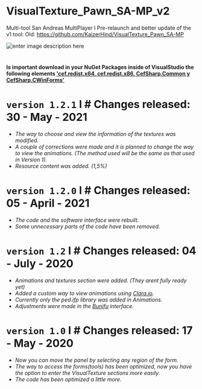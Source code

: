# VisualTexture_Pawn_SA-MP_v2
Multi-tool San Andreas MultiPlayer l Pre-relaunch and better update of the v1 tool:
Old: https://github.com/KaizerHind/VisualTexture_Pawn_SA-MP

![enter image description here](https://media.discordapp.net/attachments/522658194602852352/711783281611505684/unknown.png)
#
**Is important download in your NuGet Packages inside of VisualStudio the following elements ['cef.redist.x64, cef.redist.x86, CefSharp.Common y CefSharp.CWinForms'](https://youtu.be/fOzBVy-sDbM)**


#

# `version 1.2.1` l # Changes released: 30 - May - 2021

 - *The way to choose and view the information of the textures was modified.*
 - *A couple of corrections were made and it is planned to change the way to view the animations. (The method used will be the same as that used in Version 1).*
 - *Resource content was added. (1,5%)*

# `version 1.2.0` l # Changes released: 05 - April - 2021

 - *The code and the software interface were rebuilt.*
 - *Some unnecessary parts of the code have been removed.*

# `version 1.2` l # Changes released: 04 - July - 2020

 - *Animations and textures section were added. (They arent fully ready yet)*
 - *Added a custom way to view animations using [Clara.io](http://clara.io/).*
 - *Currently only the ped.ifp library was added in Animations.*
 - *Adjustments were made in the [Bunifu](https://bunifuframework.com/) interface.*

# `version 1.0` l # Changes released: 17 - May - 2020

 - *Now you can move the panel by selecting any region of the form.*
 - *The way to access the forms(tools) has been optimized, now you have the option to enter the VisualTexture sections more easily.*
 - *The code has been optimized a little more.*
